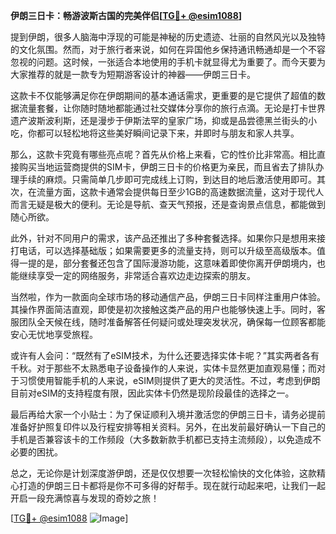 **伊朗三日卡：畅游波斯古国的完美伴侣[[TG💪+ @esim1088](https://t.me/s/esim1088)]**

提到伊朗，很多人脑海中浮现的可能是神秘的历史遗迹、壮丽的自然风光以及独特的文化氛围。然而，对于旅行者来说，如何在异国他乡保持通讯畅通却是一个不容忽视的问题。这时候，一张适合本地使用的手机卡就显得尤为重要了。而今天要为大家推荐的就是一款专为短期游客设计的神器——伊朗三日卡。

这款卡不仅能够满足你在伊朗期间的基本通话需求，更重要的是它提供了超值的数据流量套餐，让你随时随地都能通过社交媒体分享你的旅行点滴。无论是打卡世界遗产波斯波利斯，还是漫步于伊斯法罕的皇家广场，抑或是品尝德黑兰街头的小吃，你都可以轻松地将这些美好瞬间记录下来，并即时与朋友和家人共享。

那么，这款卡究竟有哪些亮点呢？首先从价格上来看，它的性价比非常高。相比直接购买当地运营商提供的SIM卡，伊朗三日卡的价格更为亲民，而且省去了排队办理手续的麻烦。只需简单几步即可完成线上订购，到达目的地后激活使用即可。其次，在流量方面，这款卡通常会提供每日至少1GB的高速数据流量，这对于现代人而言无疑是极大的便利。无论是导航、查天气预报，还是查询景点信息，都能做到随心所欲。

此外，针对不同用户的需求，该产品还推出了多种套餐选择。如果你只是想用来接打电话，可以选择基础版；如果需要更多的流量支持，则可以升级至高级版本。值得一提的是，部分套餐还包含了国际漫游功能，这意味着即使你离开伊朗境内，也能继续享受一定的网络服务，非常适合喜欢边走边探索的朋友。

当然啦，作为一款面向全球市场的移动通信产品，伊朗三日卡同样注重用户体验。其操作界面简洁直观，即使是初次接触这类产品的用户也能够快速上手。同时，客服团队全天候在线，随时准备解答任何疑问或处理突发状况，确保每一位顾客都能安心无忧地享受旅程。

或许有人会问：“既然有了eSIM技术，为什么还要选择实体卡呢？”其实两者各有千秋。对于那些不太熟悉电子设备操作的人来说，实体卡显然更加直观易懂；而对于习惯使用智能手机的人来说，eSIM则提供了更大的灵活性。不过，考虑到伊朗目前对eSIM的支持程度有限，因此实体卡仍然是现阶段最佳的选择之一。

最后再给大家一个小贴士：为了保证顺利入境并激活您的伊朗三日卡，请务必提前准备好护照复印件以及行程安排等相关资料。另外，在出发前最好确认一下自己的手机是否兼容该卡的工作频段（大多数新款手机都已支持主流频段），以免造成不必要的困扰。

总之，无论你是计划深度游伊朗，还是仅仅想要一次轻松愉快的文化体验，这款精心打造的伊朗三日卡都将是你不可多得的好帮手。现在就行动起来吧，让我们一起开启一段充满惊喜与发现的奇妙之旅！

[[TG💪+ @esim1088](https://t.me/s/esim1088) ![Image](https://i.postimg.cc/4NQfJmqS/Snipaste-2025-05-13-00-14-12.png)]